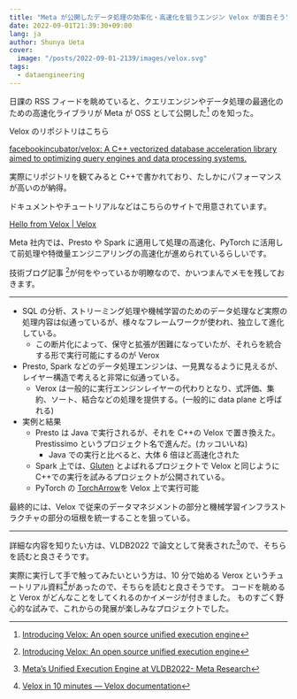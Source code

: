 ```yaml
---
title: "Meta が公開したデータ処理の効率化・高速化を狙うエンジン Velox が面白そう"
date: 2022-09-01T21:39:30+09:00
lang: ja
author: Shunya Ueta
cover:
  image: "/posts/2022-09-01-2139/images/velox.svg"
tags:
  - dataengineering
---
```


日課の RSS フィードを眺めていると、クエリエンジンやデータ処理の最適化のための高速化ライブラリが Meta が OSS として公開した[^verox-blog] のを知った。

Velox のリポジトリはこちら

[facebookincubator/velox: A C\+\+ vectorized database acceleration library aimed to optimizing query engines and data processing systems\.](https://github.com/facebookincubator/velox)

実際にリポジトリを観てみると C++で書かれており、たしかにパフォーマンスが高いのが納得。

ドキュメントやチュートリアルなどはこちらのサイトで用意されています。

[Hello from Velox \| Velox](https://velox-lib.io/)

Meta 社内では、Presto や Spark に適用して処理の高速化、PyTorch に活用して前処理や特徴量エンジニアリングの高速化が進められているらしいです。

技術ブログ記事 [^verox-blog]が何をやっているか明瞭なので、かいつまんでメモを残しておきます。

---

- SQL の分析、ストリーミング処理や機械学習のためのデータ処理など実際の処理内容は似通っているが、様々なフレームワークが使われ、独立して進化している。
  - この断片化によって、保守と拡張が困難になっていたが、それらを統合する形で実行可能にするのが Verox
- Presto, Spark などのデータ処理エンジンは、一見異なるように見えるが、レイヤー構造で考えると非常に似通っている。
  - Verox は一般的に実行エンジンレイヤーの代わりとなり、式評価、集約、ソート、結合などの処理を提供する。(一般的に data plane と呼ばれる)
- 実例と結果
  - Presto は Java で実行されるが、それを C++の Velox で置き換えた。Prestissimo というプロジェクト名で進んだ。(カッコいいね)
    - Java での実行と比べると、大体 6 倍ほど高速化された
  - Spark 上では、[Gluten](https://github.com/oap-project/gluten) とよばれるプロジェクトで Velox と同じように C++での実行を試みるプロジェクトが公開されている。
  - PyTorch の [TorchArrow](https://pytorch.org/torcharrow/beta/index.html)を Velox 上で実行可能

最終的には、Velox で従来のデータマネジメントの部分と機械学習インフラストラクチャの部分の垣根を統一することを狙っている。

---

詳細な内容を知りたい方は、VLDB2022 で論文として発表された[^vldb]ので、そちらを読むと良さそうです。

実際に実行して手で触ってみたいという方は、10 分で始める Verox というチュートリアル資料[^verox-10m]があったので、そちらを読むと良さそうです。
コードを眺めると Verox がどんなことをしてくれるのかイメージが付きました。
ものすごく野心的な試みで、これからの発展が楽しみなプロジェクトでした。

[^verox-blog]: [Introducing Velox: An open source unified execution engine](https://engineering.fb.com/2022/08/31/open-source/velox/)
[^vldb]: [Meta’s Unified Execution Engine at VLDB2022\- Meta Research](https://research.facebook.com/publications/velox-metas-unified-execution-engine/)
[^verox-10m]: [Velox in 10 minutes — Velox documentation](https://facebookincubator.github.io/velox/velox-in-10-min.html)
